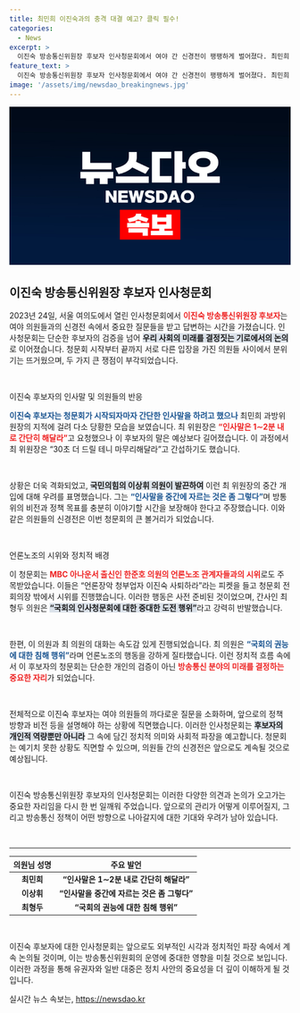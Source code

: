 ```yaml
---
title: 최민희 이진숙과의 충격 대결 예고? 클릭 필수!
categories:
  - News
excerpt: >
  이진숙 방송통신위원장 후보자 인사청문회에서 여야 간 신경전이 팽팽하게 벌어졌다. 최민희 위원장의 날카로운 발언과 언론 장악 논란은 과방위의 긴장감을 높이며 시청자들의 이목을 집중시켰다.
feature_text: >
  이진숙 방송통신위원장 후보자 인사청문회에서 여야 간 신경전이 팽팽하게 벌어졌다. 최민희 위원장의 날카로운 발언과 언론 장악 논란은 과방위의 긴장감을 높이며 시청자들의 이목을 집중시켰다.
image: '/assets/img/newsdao_breakingnews.jpg'
---
```


<p><img src="/assets/img/newsdao_breakingnews.jpg" alt="firstkoreanews 속보" /></p>

<h2 data-ke-size="size26">이진숙 방송통신위원장 후보자 인사청문회</h2>

<p data-ke-size="size16">2023년 24일, 서울 여의도에서 열린 인사청문회에서 <b><span style="color: #ee2323;">이진숙 방송통신위원장 후보자</span></b>는 여야 의원들과의 신경전 속에서 중요한 질문들을 받고 답변하는 시간을 가졌습니다. 인사청문회는 단순한 후보자의 검증을 넘어 <b><span style="background-color: #21538527;">우리 사회의 미래를 결정짓는 기로에서의 논의</span></b>로 이어졌습니다. 청문회 시작부터 끝까지 서로 다른 입장을 가진 의원들 사이에서 분위기는 뜨거웠으며, 두 가지 큰 쟁점이 부각되었습니다.</p>

<p data-ke-size="size16">&nbsp;</p>

<p>이진숙 후보자의 인사말 및 의원들의 반응</p>

<p data-ke-size="size16"><b><span style="color: #1a5490;">이진숙 후보자는 청문회가 시작되자마자 간단한 인사말을 하려고 했으나</span></b> 최민희 과방위원장의 지적에 걸려 다소 당황한 모습을 보였습니다. 최 위원장은 <b><span style="color: #ee2323;">“인사말은 1∼2분 내로 간단히 해달라”</span></b>고 요청했으나 이 후보자의 말은 예상보다 길어졌습니다. 이 과정에서 최 위원장은 “30초 더 드릴 테니 마무리해달라”고 간섭하기도 했습니다.</p>

<p data-ke-size="size16">&nbsp;</p>

<p>상황은 더욱 격화되었고, <b><span style="background-color: #21538527;">국민의힘의 이상휘 의원이 발끈하여</span></b> 이런 최 위원장의 중간 개입에 대해 우려를 표명했습니다. 그는 <b><span style="color: #1a5490;">“인사말을 중간에 자르는 것은 좀 그렇다”</span></b>며 방통위의 비전과 정책 목표를 충분히 이야기할 시간을 보장해야 한다고 주장했습니다. 이와 같은 의원들의 신경전은 이번 청문회의 큰 볼거리가 되었습니다.</p></p>

<p data-ke-size="size16">&nbsp;</p>

<p>언론노조의 시위와 정치적 배경</p>

<p data-ke-size="size16">이 청문회는 <b><span style="color: #ee2323;">MBC 아나운서 출신인 한준호 의원의 언론노조 관계자들과의 시위</span></b>로도 주목받았습니다. 이들은 “언론장악 청부업자 이진숙 사퇴하라”라는 피켓을 들고 청문회 전 회의장 밖에서 시위를 진행했습니다. 이러한 행동은 사전 준비된 것이었으며, 간사인 최형두 의원은 <b><span style="background-color: #21538527;">“국회의 인사청문회에 대한 중대한 도전 행위”</span></b>라고 강력히 반발했습니다.</p>

<p data-ke-size="size16">&nbsp;</p>

<p>한편, 이 의원과 최 의원의 대화는 속도감 있게 진행되었습니다. 최 의원은 <b><span style="color: #1a5490;">“국회의 권능에 대한 침해 행위”</span></b>라며 언론노조의 행동을 강하게 질타했습니다. 이런 정치적 흐름 속에서 이 후보자의 청문회는 단순한 개인의 검증이 아닌 <b><span style="color: #ee2323;">방송통신 분야의 미래를 결정하는 중요한 자리</span></b>가 되었습니다.</p></p>

<p data-ke-size="size16">&nbsp;</p>

<p>전체적으로 이진숙 후보자는 여야 의원들의 까다로운 질문을 소화하며, 앞으로의 정책 방향과 비전 등을 설명해야 하는 상황에 직면했습니다. 이러한 인사청문회는 <b><span style="background-color: #21538527;">후보자의 개인적 역량뿐만 아니라</span></b> 그 속에 담긴 정치적 의미와 사회적 파장을 예고합니다. 청문회는 예기치 못한 상황도 직면할 수 있으며, 의원들 간의 신경전은 앞으로도 계속될 것으로 예상됩니다.</p></p>

<p data-ke-size="size16">&nbsp;</p>

<p>이진숙 방송통신위원장 후보자의 인사청문회는 이러한 다양한 의견과 논의가 오고가는 중요한 자리임을 다시 한 번 일깨워 주었습니다. 앞으로의 관리가 어떻게 이루어질지, 그리고 방송통신 정책이 어떤 방향으로 나아갈지에 대한 기대와 우려가 남아 있습니다. </p>

<p data-ke-size="size16">&nbsp;</p>

<hr>

<table style="width: 100%; border-collapse: collapse;">
<thead>
<tr>
<th style="text-align: center;">의원님 성명</th>
<th style="text-align: center;">주요 발언</th>
</tr>
</thead>
<tbody>
<tr>
<td style="text-align: center; height: 17px;"><b>최민희</b></td>
<td style="text-align: center; height: 17px;"><b>“인사말은 1∼2분 내로 간단히 해달라”</b></td>
</tr>
<tr>
<td style="text-align: center; height: 17px;"><b>이상휘</b></td>
<td style="text-align: center; height: 17px;"><b>“인사말을 중간에 자르는 것은 좀 그렇다”</b></td>
</tr>
<tr>
<td style="text-align: center; height: 17px;"><b>최형두</b></td>
<td style="text-align: center; height: 17px;"><b>“국회의 권능에 대한 침해 행위”</b></td>
</tr>
</tbody>
</table>

<p data-ke-size="size16">&nbsp;</p> 

<p>이진숙 후보자에 대한 인사청문회는 앞으로도 외부적인 시각과 정치적인 파장 속에서 계속 논의될 것이며, 이는 방송통신위원회의 운영에 중대한 영향을 미칠 것으로 보입니다. 이러한 과정을 통해 유권자와 일반 대중은 정치 사안의 중요성을 더 깊이 이해하게 될 것입니다.</p>
실시간 뉴스 속보는, <a href="https://newsdao.kr" rel="dofollow">https://newsdao.kr</a>


